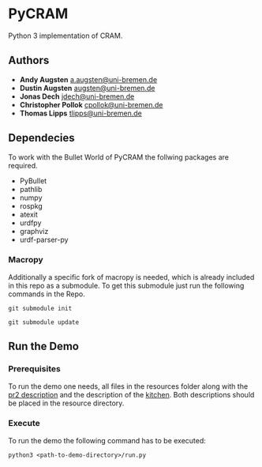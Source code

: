 # PyCRAM

Python 3 implementation of CRAM.

## Authors

* **Andy Augsten** <a.augsten@uni-bremen.de>
* **Dustin Augsten** <augsten@uni-bremen.de>
* **Jonas Dech** <jdech@uni-bremen.de>
* **Christopher Pollok** <cpollok@uni-bremen.de>
* **Thomas Lipps** <tlipps@uni-bremen.de>

## Dependecies
To work with the Bullet World of PyCRAM the follwing packages are required.
* PyBullet
* pathlib
* numpy
* rospkg 
* atexit
* urdfpy
* graphviz 
* urdf-parser-py

### Macropy

Additionally a specific fork of macropy is needed, which is already included in this repo as a submodule.
To get this submodule just run the following commands in the Repo.
```
git submodule init
```

```
git submodule update
```

## Run the Demo
### Prerequisites
To run the demo one needs, all files in the resources folder along with the [pr2 description](https://github.com/PR2/pr2_common/tree/melodic-devel/pr2_description) and the description of the [kitchen](https://github.com/code-iai/iai_maps/tree/master/iai_kitchen). Both descriptions should be placed in the resource directory.

### Execute
To run the demo the following command has to be executed:

```
python3 <path-to-demo-directory>/run.py
```

